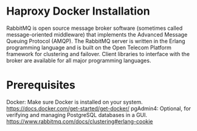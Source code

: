 # Haproxy Docker Installation 

RabbitMQ is open source message broker software (sometimes called message-oriented middleware) that implements the Advanced Message Queuing Protocol (AMQP). The RabbitMQ server is written in the Erlang programming language and is built on the Open Telecom Platform framework for clustering and failover. Client libraries to interface with the broker are available for all major programming languages.

# Prerequisites
Docker: Make sure Docker is installed on your system. https://docs.docker.com/get-started/get-docker/
pgAdmin4: Optional, for verifying and managing PostgreSQL databases in a GUI. https://www.rabbitmq.com/docs/clustering#erlang-cookie


